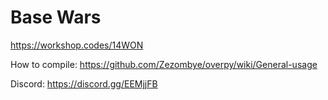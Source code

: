 # Base Wars

https://workshop.codes/14WON

How to compile: https://github.com/Zezombye/overpy/wiki/General-usage

Discord: https://discord.gg/EEMjjFB
